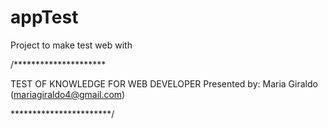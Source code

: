 # appTest
Project to make test web with 

/*********************


TEST OF KNOWLEDGE FOR  WEB DEVELOPER
Presented by: Maria Giraldo (mariagiraldo4@gmail.com)


***********************/
